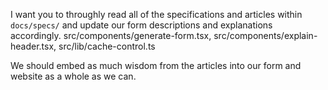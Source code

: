 I want you to throughly read all of the specifications and articles within `docs/specs/` and update our
form descriptions and explanations accordingly. src/components/generate-form.tsx, src/components/explain-header.tsx, src/lib/cache-control.ts

We should embed as much wisdom from the articles into our form and website as a whole as we can.
